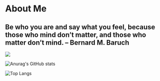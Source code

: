 # About Me


##   Be who you are and say what you feel, because those who mind don’t matter, and those who matter don’t mind. –  Bernard M. Baruch
![](https://komarev.com/ghpvc/?username=truongtv1399it&color=blue)

![Anurag's GitHub stats](https://github-readme-stats.vercel.app/api?username=rubybarschool&show_icons=true&theme=transparent)

![Top Langs](https://github-readme-stats.vercel.app/api/top-langs/?username=rubybarschool&layout=compact&show_icons=true&theme=transparent)

